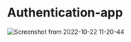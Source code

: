 # Authentication-app
![Screenshot from 2022-10-22 11-20-44](https://user-images.githubusercontent.com/114090952/198267027-cf37faee-744d-4730-b3fc-b659d3fa5f50.png)
